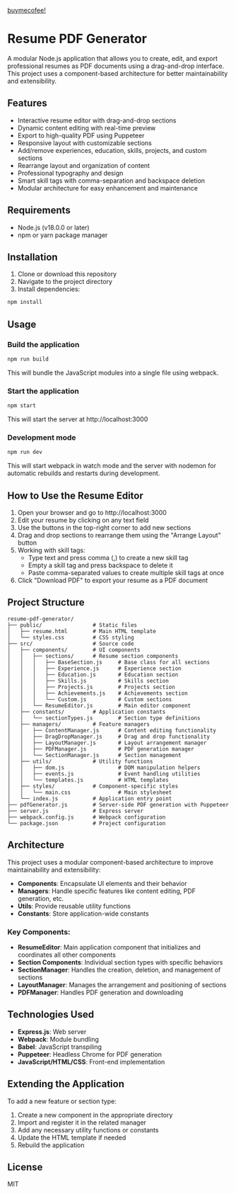 [buymecofee!](https://buymeacoffee.com/jaybuddyjay)
# Resume PDF Generator

A modular Node.js application that allows you to create, edit, and export professional resumes as PDF documents using a drag-and-drop interface. This project uses a component-based architecture for better maintainability and extensibility.

## Features

- Interactive resume editor with drag-and-drop sections
- Dynamic content editing with real-time preview
- Export to high-quality PDF using Puppeteer
- Responsive layout with customizable sections
- Add/remove experiences, education, skills, projects, and custom sections
- Rearrange layout and organization of content
- Professional typography and design
- Smart skill tags with comma-separation and backspace deletion
- Modular architecture for easy enhancement and maintenance

## Requirements

- Node.js (v18.0.0 or later)
- npm or yarn package manager

## Installation

1. Clone or download this repository
2. Navigate to the project directory
3. Install dependencies:

```bash
npm install
```

## Usage

### Build the application

```bash
npm run build
```

This will bundle the JavaScript modules into a single file using webpack.

### Start the application

```bash
npm start
```

This will start the server at http://localhost:3000

### Development mode

```bash
npm run dev
```

This will start webpack in watch mode and the server with nodemon for automatic rebuilds and restarts during development.

## How to Use the Resume Editor

1. Open your browser and go to http://localhost:3000
2. Edit your resume by clicking on any text field
3. Use the buttons in the top-right corner to add new sections
4. Drag and drop sections to rearrange them using the "Arrange Layout" button
5. Working with skill tags:
   - Type text and press comma (,) to create a new skill tag
   - Empty a skill tag and press backspace to delete it
   - Paste comma-separated values to create multiple skill tags at once
6. Click "Download PDF" to export your resume as a PDF document

## Project Structure

```
resume-pdf-generator/
├── public/                # Static files
│   ├── resume.html        # Main HTML template
│   └── styles.css         # CSS styling
├── src/                   # Source code
│   ├── components/        # UI components
│   │   ├── sections/      # Resume section components
│   │   │   ├── BaseSection.js     # Base class for all sections
│   │   │   ├── Experience.js      # Experience section
│   │   │   ├── Education.js       # Education section
│   │   │   ├── Skills.js          # Skills section
│   │   │   ├── Projects.js        # Projects section
│   │   │   ├── Achievements.js    # Achievements section
│   │   │   └── Custom.js          # Custom sections
│   │   └── ResumeEditor.js        # Main editor component
│   ├── constants/         # Application constants
│   │   └── sectionTypes.js        # Section type definitions
│   ├── managers/          # Feature managers
│   │   ├── ContentManager.js      # Content editing functionality
│   │   ├── DragDropManager.js     # Drag and drop functionality
│   │   ├── LayoutManager.js       # Layout arrangement manager
│   │   ├── PDFManager.js          # PDF generation manager
│   │   └── SectionManager.js      # Section management
│   ├── utils/             # Utility functions
│   │   ├── dom.js                 # DOM manipulation helpers
│   │   ├── events.js              # Event handling utilities
│   │   └── templates.js           # HTML templates
│   ├── styles/            # Component-specific styles
│   │   └── main.css               # Main stylesheet
│   └── index.js           # Application entry point
├── pdfGenerator.js        # Server-side PDF generation with Puppeteer
├── server.js              # Express server
├── webpack.config.js      # Webpack configuration
└── package.json           # Project configuration
```

## Architecture

This project uses a modular component-based architecture to improve maintainability and extensibility:

- **Components**: Encapsulate UI elements and their behavior
- **Managers**: Handle specific features like content editing, PDF generation, etc.
- **Utils**: Provide reusable utility functions
- **Constants**: Store application-wide constants

### Key Components:

- **ResumeEditor**: Main application component that initializes and coordinates all other components
- **Section Components**: Individual section types with specific behaviors
- **SectionManager**: Handles the creation, deletion, and management of sections
- **LayoutManager**: Manages the arrangement and positioning of sections
- **PDFManager**: Handles PDF generation and downloading

## Technologies Used

- **Express.js**: Web server
- **Webpack**: Module bundling
- **Babel**: JavaScript transpiling
- **Puppeteer**: Headless Chrome for PDF generation
- **JavaScript/HTML/CSS**: Front-end implementation

## Extending the Application

To add a new feature or section type:

1. Create a new component in the appropriate directory
2. Import and register it in the related manager
3. Add any necessary utility functions or constants
4. Update the HTML template if needed
5. Rebuild the application

## License

MIT